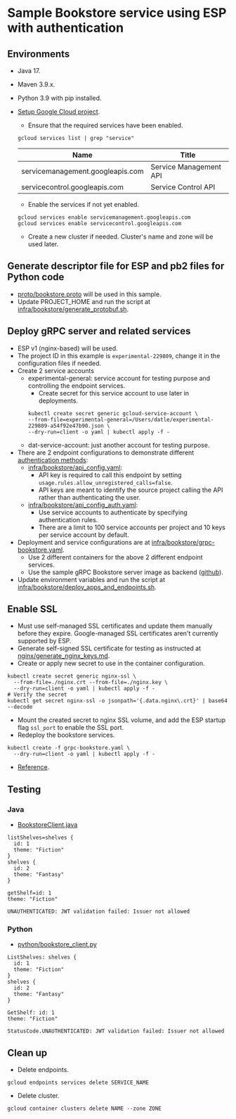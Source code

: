 # Sample Bookstore service using ESP with authentication

## Environments
- Java 17.
- Maven 3.9.x.
- Python 3.9 with pip installed.
- [Setup Google Cloud project](https://cloud.google.com/endpoints/docs/grpc/get-started-kubernetes#before-you-begin).
  - Ensure that the required services have been enabled.
  ```shell
  gcloud services list | grep "service"
  ```
  | Name                             | Title                  |
  |----------------------------------|------------------------|
  | servicemanagement.googleapis.com | Service Management API |
  | servicecontrol.googleapis.com    | Service Control API    |

  - Enable the services if not yet enabled.
  ```shell
  gcloud services enable servicemanagement.googleapis.com
  gcloud services enable servicecontrol.googleapis.com
  ```
  
  - Create a new cluster if needed. Cluster's name and zone will be used later.

## Generate descriptor file for ESP and pb2 files for Python code
- [proto/bookstore.proto](proto/bookstore.proto) will be used in this sample.
- Update PROJECT_HOME and run the script at
  [infra/bookstore/generate_protobuf.sh](infra/bookstore/generate_protobuf.sh). 

## Deploy gRPC server and related services
- ESP v1 (nginx-based) will be used.
- The project ID in this example is `experimental-229809`, change it in the configuration files if needed.
- Create 2 service accounts
  - experimental-general: service account for testing purpose and controlling the endpoint services.
    - Create secret for this service account to use later in deployments.
    ```shell
    kubectl create secret generic gcloud-service-account \
    --from-file=experimental-general=/Users/datle/experimental-229809-a54f92e47b90.json \
    --dry-run=client -o yaml | kubectl apply -f -
    ```
  - dat-service-account: just another account for testing purpose.
- There are 2 endpoint configurations to demonstrate different
  [authentication methods](https://cloud.google.com/endpoints/docs/openapi/authentication-method):
  - [infra/bookstore/api_config.yaml](infra/bookstore/api_config.yaml):
    - API key is required to call this endpoint by setting `usage.rules.allow_unregistered_calls=false`.
    - API keys are meant to identify the source project calling the API rather than authenticating the user.
  - [infra/bookstore/api_config_auth.yaml](infra/bookstore/api_config_auth.yaml):
    - Use service accounts to authenticate by specifying authentication rules.
    - There are a limit to 100 service accounts per project and 10 keys per service account by default.
- Deployment and service configurations are at [infra/bookstore/grpc-bookstore.yaml](infra/bookstore/grpc-bookstore.yaml).
  - Use 2 different containers for the above 2 different endpoint services.
  - Use the sample gRPC Bookstore server image as backend
    ([github](https://github.com/GoogleCloudPlatform/python-docs-samples/tree/main/endpoints/bookstore-grpc)).
- Update environment variables and run the script at
  [infra/bookstore/deploy_apps_and_endpoints.sh](infra/bookstore/deploy_apps_and_endpoints.sh).

## Enable SSL
- Must use self-managed SSL certificates and update them manually before they expire.
  Google-managed SSL certificates aren't currently supported by ESP.
- Generate self-signed SSL certificate for testing as instructed at [nginx/generate_nginx_keys.md](nginx/generate_nginx_keys.md).
- Create or apply new secret to use in the container configuration.
```shell
kubectl create secret generic nginx-ssl \
  --from-file=./nginx.crt --from-file=./nginx.key \
  --dry-run=client -o yaml | kubectl apply -f -
# Verify the secret
kubectl get secret nginx-ssl -o jsonpath='{.data.nginx\.crt}' | base64 --decode
```
- Mount the created secret to nginx SSL volume, and add the ESP startup flag `ssl_port` to enable the SSL port.
- Redeploy the bookstore services.
```shell
kubectl create -f grpc-bookstore.yaml \
  --dry-run=client -o yaml | kubectl apply -f -
```
- [Reference](https://cloud.google.com/endpoints/docs/openapi/enabling-ssl).

## Testing
### Java
- [BookstoreClient.java](src/main/java/com/datle/esp/auth/BookstoreClient.java)
```logs
listShelves=shelves {
  id: 1
  theme: "Fiction"
}
shelves {
  id: 2
  theme: "Fantasy"
}

getShelf=id: 1
theme: "Fiction"

UNAUTHENTICATED: JWT validation failed: Issuer not allowed 
```

### Python
- [python/bookstore_client.py](python/bookstore_client.py)
```logs
ListShelves: shelves {
  id: 1
  theme: "Fiction"
}
shelves {
  id: 2
  theme: "Fantasy"
}

GetShelf: id: 1
theme: "Fiction"

StatusCode.UNAUTHENTICATED: JWT validation failed: Issuer not allowed 
```

## Clean up
- Delete endpoints.
```shell
gcloud endpoints services delete SERVICE_NAME
```

- Delete cluster.
```shell
gcloud container clusters delete NAME --zone ZONE
```
